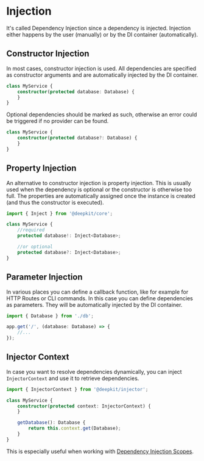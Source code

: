 # Injection

It's called Dependency Injection since a dependency is injected. Injection either happens by the user (manually) or by the DI container (automatically).

## Constructor Injection

In most cases, constructor injection is used. All dependencies are specified as constructor arguments and are automatically injected by the DI container.

```typescript
class MyService {
    constructor(protected database: Database) {
    }
}
```

Optional dependencies should be marked as such, otherwise an error could be triggered if no provider can be found.

```typescript
class MyService {
    constructor(protected database?: Database) {
    }
}
```

## Property Injection

An alternative to constructor injection is property injection. This is usually used when the dependency is optional or the constructor is otherwise too full. The properties are automatically assigned once the instance is created (and thus the constructor is executed).

```typescript
import { Inject } from '@deepkit/core';

class MyService {
    //required
    protected database!: Inject<Database>;

    //or optional
    protected database?: Inject<Database>;
}
```

## Parameter Injection

In various places you can define a callback function, like for example for HTTP Routes or CLI commands. In this case you can define dependencies as parameters.
They will be automatically injected by the DI container.

```typescript
import { Database } from './db';

app.get('/', (database: Database) => {
    //...
});
```

## Injector Context

In case you want to resolve dependencies dynamically, you can inject `InjectorContext` and use it to retrieve dependencies.

```typescript
import { InjectorContext } from '@deepkit/injector';

class MyService {
    constructor(protected context: InjectorContext) {
    }

    getDatabase(): Database {
        return this.context.get(Database);
    }
}
```

This is especially useful when working with [Dependency Injection Scopes](./scopes.md).
